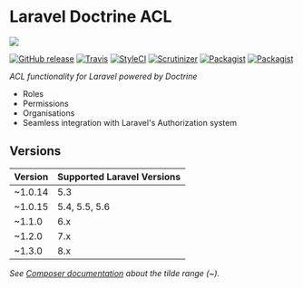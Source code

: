 # Laravel Doctrine ACL

<img src="https://cloud.githubusercontent.com/assets/7728097/12727113/9e4fbc48-c91b-11e5-9987-e263eee9db12.jpg"/>

[![GitHub release](https://img.shields.io/github/release/laravel-doctrine/acl.svg?style=flat-square)](https://packagist.org/packages/laravel-doctrine/acl)
[![Travis](https://img.shields.io/travis/laravel-doctrine/acl.svg?style=flat-square)](https://travis-ci.org/laravel-doctrine/acl)
[![StyleCI](https://styleci.io/repos/39161118/shield)](https://styleci.io/repos/39161118)
[![Scrutinizer](https://img.shields.io/scrutinizer/g/laravel-doctrine/acl.svg?style=flat-square)](https://github.com/laravel-doctrine/acl)
[![Packagist](https://img.shields.io/packagist/dm/laravel-doctrine/acl.svg?style=flat-square)](https://packagist.org/packages/laravel-doctrine/acl)
[![Packagist](https://img.shields.io/packagist/dt/laravel-doctrine/acl.svg?style=flat-square)](https://packagist.org/packages/laravel-doctrine/acl)

*ACL functionality for Laravel powered by Doctrine*

* Roles
* Permissions
* Organisations
* Seamless integration with Laravel's Authorization system

## Versions

Version | Supported Laravel Versions
:---------|:----------
~1.0.14 |  5.3
~1.0.15 |  5.4, 5.5, 5.6
~1.1.0 | 6.x
~1.2.0 | 7.x
~1.3.0 | 8.x

_See [Composer documentation](https://getcomposer.org/doc/articles/versions.md#tilde-version-range-) about the tilde range (~)._
